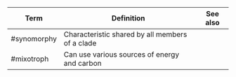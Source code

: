 | Term        | Definition                                      | See also |
| ----------- | ----------------------------------------------- | -------- |
| #synomorphy | Characteristic shared by all members of a clade |          |
| #mixotroph  | Can use various sources of energy and carbon    |          |